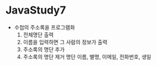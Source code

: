 # JavaStudy7

- 수첩의 주소록을 프로그램화
	1) 전체명단 출력
	2) 이름을 입력하면 그 사람의 정보가 출력
	3) 주소록의 명단 추가
	4) 주소록의 명단 제거
명단
	이름, 별명, 이메일, 전화번호, 생일

